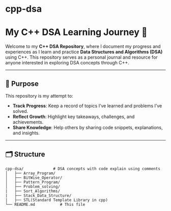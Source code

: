 # cpp-dsa

# My C++ DSA Learning Journey 🌟

Welcome to my **C++ DSA Repository**, where I document my progress and experiences as I learn and practice **Data Structures and Algorithms (DSA)** using C++. This repository serves as a personal journal and resource for anyone interested in exploring DSA concepts through C++.

---

## 🎯 Purpose

This repository is my attempt to:

- **Track Progress**: Keep a record of topics I’ve learned and problems I’ve solved.
- **Reflect Growth**: Highlight key takeaways, challenges, and achievements.
- **Share Knowledge**: Help others by sharing code snippets, explanations, and insights.

---

## 🗂️ Structure

```plaintext
cpp-dsa/             # DSA concepts with code explain using comments
│   ├── Array_Program/
│   ├── BitWise_Operator/
│   ├── Pattern_Program/
│   ├── Problem_solving/
|   ├── Sort_Algorithms/
|   ├── Stack_Data_Structure/
|   ├── STL(Standard Template Library in cpp)
└── README.md           # This file
